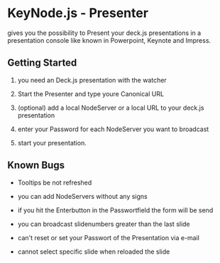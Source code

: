 # KeyNode.js - Presenter

gives you the possibility to Present your deck.js presentations in a presentation console like known in Powerpoint, Keynote and Impress.

## Getting Started

1. you need an Deck.js presentation with the watcher

2. Start the Presenter and type youre Canonical URL

3. (optional) add a local NodeServer or a local URL to your deck.js presentation

4. enter your Password for each NodeServer you want to broadcast

5. start your presentation.


## Known Bugs

- Tooltips be not refreshed 

- you can add NodeServers without any signs

- if you hit the Enterbutton in the Passwortfield the form will be send

- you can broadcast slidenumbers greater than the last slide

- can't reset or set your Passwort of the Presentation via e-mail

- cannot select specific slide when reloaded the slide